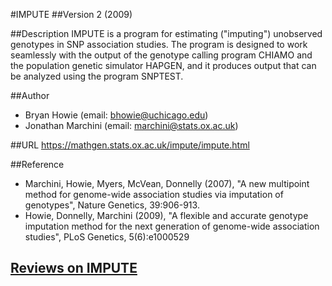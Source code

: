 #IMPUTE
##Version
2 (2009)

##Description
IMPUTE is a program for estimating ("imputing") unobserved genotypes in SNP association studies. The program is designed to work seamlessly with the output of the genotype calling program CHIAMO and the population genetic simulator HAPGEN, and it produces output that can be analyzed using the program SNPTEST.

##Author
* Bryan Howie (email: bhowie@uchicago.edu)
* Jonathan Marchini (email: marchini@stats.ox.ac.uk)

##URL
https://mathgen.stats.ox.ac.uk/impute/impute.html

##Reference
* Marchini, Howie, Myers, McVean, Donnelly (2007), "A new multipoint method for genome-wide association studies via imputation of genotypes", Nature Genetics, 39:906-913.
* Howie, Donnelly, Marchini (2009), "A flexible and accurate genotype imputation method for the next generation of genome-wide association studies", PLoS Genetics, 5(6):e1000529


## [Reviews on IMPUTE](https://github.com/gaow/genetic-analysis-software/issues/247)